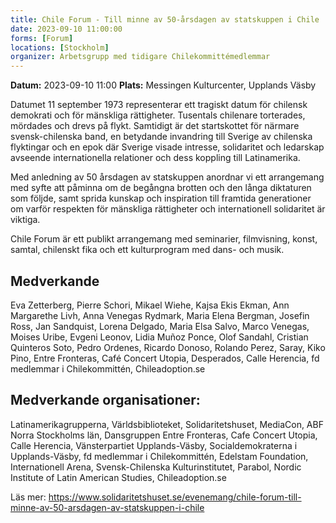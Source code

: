 ```yaml
---
title: Chile Forum - Till minne av 50-årsdagen av statskuppen i Chile
date: 2023-09-10 11:00:00
forms: [Forum]
locations: [Stockholm]
organizer: Arbetsgrupp med tidigare Chilekommittémedlemmar
---
```

**Datum:** 2023-09-10 11:00
**Plats:** Messingen Kulturcenter, Upplands Väsby

Datumet 11 september 1973 representerar ett tragiskt datum för chilensk demokrati och för mänskliga rättigheter. Tusentals chilenare torterades, mördades och drevs på flykt. Samtidigt är det startskottet för närmare svensk-chilenska band, en betydande invandring till Sverige av chilenska flyktingar och en epok där Sverige visade intresse, solidaritet och ledarskap avseende internationella relationer och dess koppling till Latinamerika.
 
Med anledning av 50 årsdagen av statskuppen anordnar vi ett arrangemang med syfte att påminna om de begångna brotten och den långa diktaturen som följde, samt sprida kunskap och inspiration till framtida generationer om varför respekten för mänskliga rättigheter och internationell solidaritet är viktiga.

Chile Forum är ett publikt arrangemang med seminarier, filmvisning, konst, samtal, chilenskt fika och ett kulturprogram med dans- och musik.
 
## Medverkande

Eva Zetterberg, Pierre Schori, Mikael Wiehe, Kajsa Ekis Ekman, Ann Margarethe Livh, Anna Venegas Rydmark, Maria Elena Bergman, Josefin Ross, Jan Sandquist, Lorena Delgado, Maria Elsa Salvo, Marco Venegas, Moises Uribe, Evgeni Leonov, Lidia Muñoz Ponce, Olof Sandahl, Cristian Quinteros Soto, Pedro Ordenes, Ricardo Donoso, Rolando Perez, Saray, Kiko Pino, Entre Fronteras, Café Concert Utopia, Desperados, Calle Herencia, fd medlemmar i Chilekommittén, Chileadoption.se

## Medverkande organisationer:
Latinamerikagrupperna, Världsbiblioteket, Solidaritetshuset, MediaCon, ABF Norra Stockholms län, Dansgruppen Entre Fronteras, Cafe Concert Utopia, Calle Herencia, Vänsterpartiet Upplands-Väsby, Socialdemokraterna i Upplands-Väsby, fd medlemmar i Chilekommittén, Edelstam Foundation, Internationell Arena, Svensk-Chilenska Kulturinstitutet, Parabol, Nordic Institute of Latin American Studies, Chileadoption.se

Läs mer: https://www.solidaritetshuset.se/evenemang/chile-forum-till-minne-av-50-arsdagen-av-statskuppen-i-chile